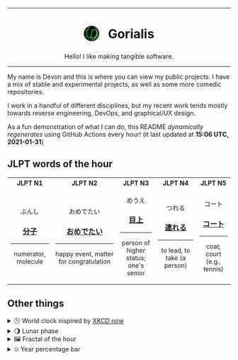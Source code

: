 ***

<h1 align="center">
<sub>
    <img src="readme/resources/avatar.png" height="36">
</sub>
&nbsp;
Gorialis
</h1>
<p align="center">
Hello! I like making tangible software.
</p>

***

My name is Devon and this is where you can view my public projects. I have a mix of stable and experimental projects, as well as some more comedic repositories.

I work in a handful of different disciplines, but my recent work tends mostly towards reverse engineering, DevOps, and graphical/UX design.

As a fun demonstration of what I can do, this README *dynamically regenerates* using GitHub Actions every hour! (it last updated at **15:06 UTC, 2021-01-31**)

<h2>JLPT words of the hour</h2>
<table>
    <tr>
        <th>JLPT N1</th>
        <th>JLPT N2</th>
        <th>JLPT N3</th>
        <th>JLPT N4</th>
        <th>JLPT N5</th>
    </tr>
    <tr>
        <td>
            <p align="center">ぶんし</p>
            <h3 align="center"><b><a href="https://jisho.org/search/%E5%88%86%E5%AD%90">分子</a></b></h3>
            <hr>
            <p align="center">numerator,<wbr> molecule</p>
        </td>
        <td>
            <p align="center">おめでたい</p>
            <h3 align="center"><b><a href="https://jisho.org/search/%E3%81%8A%E3%82%81%E3%81%A7%E3%81%9F%E3%81%84">おめでたい</a></b></h3>
            <hr>
            <p align="center">happy event,<wbr> matter for congratulation</p>
        </td>
        <td>
            <p align="center">めうえ</p>
            <h3 align="center"><b><a href="https://jisho.org/search/%E7%9B%AE%E4%B8%8A">目上</a></b></h3>
            <hr>
            <p align="center">person of higher status;<br> one's senior</p>
        </td>
        <td>
            <p align="center">つれる</p>
            <h3 align="center"><b><a href="https://jisho.org/search/%E9%80%A3%E3%82%8C%E3%82%8B">連れる</a></b></h3>
            <hr>
            <p align="center">to lead,<wbr> to take (a person)</p>
        </td>
        <td>
            <p align="center">コート</p>
            <h3 align="center"><b><a href="https://jisho.org/search/%E3%82%B3%E3%83%BC%E3%83%88">コート</a></b></h3>
            <hr>
            <p align="center">coat;<br> court (e.g.,<wbr> tennis)</p>
        </td>
    </tr>
</table>

<h2>Other things</h2>
<details>
<summary>🕒  World clock inspired by <a href="https://xkcd.com/now">XKCD now</a></summary>

> <img src="generated/now.png" width="512">

</details>
<details>
<summary>🌖 Lunar phase</summary>

The moon is approximately 64.42% through its phase (Waning Gibbous).

</details>
<details>
<summary>&#x1f5bc; Fractal of the hour</summary>

> <img src="generated/fractal.png" width="512">

</details>
<details>
<summary>&#x23f2; Year percentage bar</summary>
<pre><code>2021 [█▁▁▁▁▁▁▁▁▁▁▁▁▁▁▁▁▁▁▁] 8.39%</code></pre>
</details>
